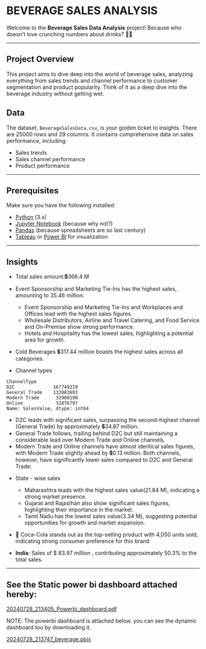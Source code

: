 # BEVERAGE SALES ANALYSIS

Welcome to the **Beverage Sales Data Analysis** project! Because who doesn't love crunching numbers about drinks? 🍺🥤

---

## Project Overview

This project aims to dive deep into the world of beverage sales, analyzing everything from sales trends and channel performance to customer segmentation and product popularity. Think of it as a deep dive into the beverage industry without getting wet.

## Data

The dataset, `BeverageSalesData.csv`, is your golden ticket to insights. There are 25000 rows and 29 columns. It contains comprehensive data on sales performance, including:

* Sales trends
* Sales channel performance
* Product performance

---

## Prerequisites

Make sure you have the following installed:

* [Python](https://www.python.org/) (3.x)
* [Jupyter Notebook](https://jupyter.org/) (because why not?)
* [Pandas]() (because spreadsheets are so last century)
* [Tableau](https://www.tableau.com/) or [Power BI](https://powerbi.microsoft.com/) for visualization

---

## Insights

* Total sales amount:💲366.4 M
* Event Sponsorship and Marketing Tie-Ins has the highest sales, amounting to 35.46 million.
  
  * Event Sponsorship and Marketing Tie-Ins and Workplaces and Offices lead with the highest sales figures.
  * Wholesale Distributors, Airline and Travel Catering, and Food Service and On-Premise show strong performance.
  * Hotels and Hospitality has the lowest sales, highlighting a potential area for growth.
* Cold Beverages 💲317.44 million boasts the highest sales across all categories.
* Channel types

```
ChannelType
D2C              167749219
General Trade    132883693
Modern Trade      32900190
Online            32876797
Name: SalesValue, dtype: int64
```

- D2C leads with significant sales, surpassing the second-highest channel (General Trade) by approximately 💲34.87 million.
- General Trade follows, trailing behind D2C but still maintaining a considerable lead over Modern Trade and Online channels.
- Modern Trade and Online channels have almost identical sales figures, with Modern Trade slightly ahead by  💲0.13 million. Both channels, however, have significantly lower sales compared to D2C and General Trade.

* State - wise sales
  
  * Maharashtra leads with the highest sales value(21.84 M), indicating a strong market presence.
  * Gujarat and Rajasthan also show significant sales figures, highlighting their importance in the market.
  * Tamil Nadu has the lowest sales value(3.34 M), suggesting potential opportunities for growth and market expansion.
* 💠 Coca-Cola stands out as the top-selling product with 4,050 units sold, indicating strong consumer preference for this brand
* **India**: Sales of $ 83.97 million , contributing approximately 50.3% to the total sales.

---

## See the Static  power bi dashboard attached hereby:

[20240728_213405_Powerbi_dashboard.pdf](assets/20240728_213405_Powerbi_dashboard.pdf)

NOTE: The powerbi dashboard is attached below. you can see the dynamic dashboard too by downloading it.


[20240728_213747_beverage.pbix](assets/20240728_213747_beverage.pbix)

> 

